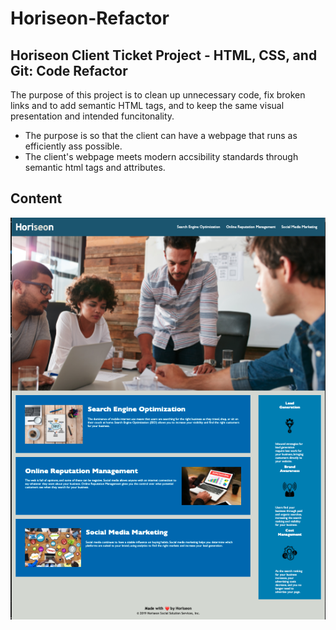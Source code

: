 # Horiseon-Refactor 

## Horiseon Client Ticket Project - HTML, CSS, and Git: Code Refactor

The purpose of this project is to clean up unnecessary code, fix broken links and to add semantic HTML tags, and to keep the same visual presentation and intended funcitonality.

- The purpose is so that the client can have a webpage that runs as efficiently ass possible.
- The client's webpage meets modern accsibility standards through semantic html tags and attributes.

## Content

![Screenshot](https://github.com/TGold90/Horiseon-Refactor/blob/main/assets/images/screenshot2022-06-12.png)